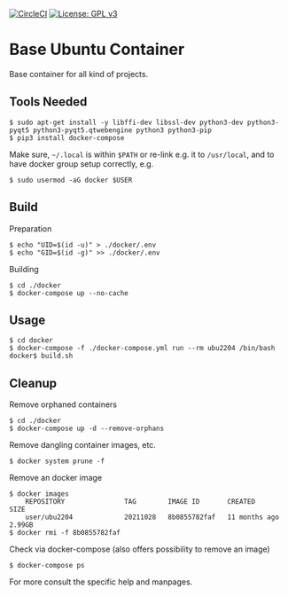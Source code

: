 [![CircleCI](https://circleci.com/gh/Rubusch/docker__ubu.svg?style=shield)](https://circleci.com/gh/Rubusch/docker__ubu)
[![License: GPL v3](https://img.shields.io/badge/License-GPL%20v3-blue.svg)](https://www.gnu.org/licenses/gpl-3.0.html)


# Base Ubuntu Container

Base container for all kind of projects.  


## Tools Needed

```
$ sudo apt-get install -y libffi-dev libssl-dev python3-dev python3-pyqt5 python3-pyqt5.qtwebengine python3 python3-pip
$ pip3 install docker-compose
```
Make sure, ``~/.local`` is within ``$PATH`` or re-link e.g. it to ``/usr/local``, and to have docker group setup correctly, e.g.  
```
$ sudo usermod -aG docker $USER
```


## Build

Preparation  

```
$ echo "UID=$(id -u)" > ./docker/.env
$ echo "GID=$(id -g)" >> ./docker/.env
```

Building  

```
$ cd ./docker
$ docker-compose up --no-cache
```


## Usage

```
$ cd docker
$ docker-compose -f ./docker-compose.yml run --rm ubu2204 /bin/bash
docker$ build.sh
```


## Cleanup

Remove orphaned containers  
```
$ cd ./docker
$ docker-compose up -d --remove-orphans
```

Remove dangling container images, etc.  
```
$ docker system prune -f
```

Remove an docker image  
```
$ docker images
    REPOSITORY               TAG        IMAGE ID       CREATED         SIZE
    user/ubu2204             20211028   8b0855782faf   11 months ago   2.99GB
$ docker rmi -f 8b0855782faf
```

Check via docker-compose (also offers possibility to remove an image)  
```
$ docker-compose ps
```

For more consult the specific help and manpages.  

